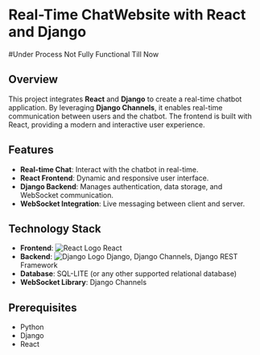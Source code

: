 # Real-Time ChatWebsite with React and Django
#Under Process Not Fully Functional Till Now
## Overview

This project integrates **React** and **Django** to create a real-time chatbot application. By leveraging **Django Channels**, it enables real-time communication between users and the chatbot. The frontend is built with React, providing a modern and interactive user experience.

## Features

- **Real-time Chat**: Interact with the chatbot in real-time.
- **React Frontend**: Dynamic and responsive user interface.
- **Django Backend**: Manages authentication, data storage, and WebSocket communication.
- **WebSocket Integration**: Live messaging between client and server.

## Technology Stack

- **Frontend**: ![React Logo](https://reactjs.org/logo-og.png) React
- **Backend**: ![Django Logo](https://www.djangoproject.com/m/img/logos/django-logo-negative.png) Django, Django Channels, Django REST Framework
- **Database**: SQL-LITE (or any other supported relational database)
- **WebSocket Library**: Django Channels

## Prerequisites

- Python 
- Django 
- React 
